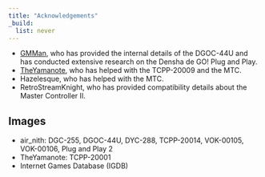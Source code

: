 ```yaml
---
title: "Acknowledgements"
_build:
  list: never
---
```


- [GMMan](https://github.com/GMMan), who has provided the internal details of the DGOC-44U and has conducted extensive research on the Densha de GO! Plug and Play.
- [TheYamanote](https://twitter.com/The_Yamanote), who has helped with the TCPP-20009 and the MTC.
- Hazelesque, who has helped with the MTC.
- RetroStreamKnight, who has provided compatibility details about the Master Controller II.

## Images

- air_nith: DGC-255, DGOC-44U, DYC-288, TCPP-20014, VOK-00105, VOK-00106, Plug and Play 2
- TheYamanote: TCPP-20001
- Internet Games Database (IGDB)
